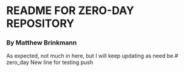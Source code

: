 # README FOR ZERO-DAY REPOSITORY
### By Matthew Brinkmann
As expected, not much in here, but I will keep updating as need be.# zero_day
New line for testing push